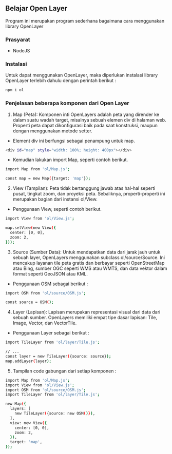 ## Belajar Open Layer

Program ini merupakan program sederhana bagaimana cara menggunakan library OpenLayer

### Prasyarat

 - NodeJS

### Instalasi

Untuk dapat menggunakan OpenLayer, maka diperlukan instalasi library OpenLayer terlebih dahulu dengan perintah berikut : 

```bash
npm i ol
```

### Penjelasan beberapa komponen dari Open Layer

1. Map (Peta): Komponen inti OpenLayers adalah peta yang dirender ke dalam suatu wadah target, misalnya sebuah elemen div di halaman web. Properti peta dapat dikonfigurasi baik pada saat konstruksi, maupun dengan menggunakan metode setter.

- Element div ini berfungsi sebagai penampung untuk map.
  
```bash
<div id="map" style="width: 100%; height: 400px"></div>
```
- Kemudian lakukan import Map, seperti contoh berikut.
  
```bash
import Map from 'ol/Map.js';

const map = new Map({target: 'map'});
```

2. View (Tampilan): Peta tidak bertanggung jawab atas hal-hal seperti pusat, tingkat zoom, dan proyeksi peta. Sebaliknya, properti-properti ini merupakan bagian dari instansi ol/View.

- Penggunaan View, seperti contoh berikut.
  
```bash
import View from 'ol/View.js';

map.setView(new View({
  center: [0, 0],
  zoom: 2,
}));
```

3. Source (Sumber Data): Untuk mendapatkan data dari jarak jauh untuk sebuah layer, OpenLayers menggunakan subclass ol/source/Source. Ini mencakup layanan tile peta gratis dan berbayar seperti OpenStreetMap atau Bing, sumber OGC seperti WMS atau WMTS, dan data vektor dalam format seperti GeoJSON atau KML.

- Penggunaan OSM sebagai berikut :

```bash
import OSM from 'ol/source/OSM.js';

const source = OSM();
```

4. Layer (Lapisan): Lapisan merupakan representasi visual dari data dari sebuah sumber. OpenLayers memiliki empat tipe dasar lapisan: Tile, Image, Vector, dan VectorTile.

- Penggunaan Layer sebagai berikut :

```bash
import TileLayer from 'ol/layer/Tile.js';

// ...
const layer = new TileLayer({source: source});
map.addLayer(layer);
```

5. Tampilan code gabungan dari setiap komponen : 

```bash
import Map from 'ol/Map.js';
import View from 'ol/View.js';
import OSM from 'ol/source/OSM.js';
import TileLayer from 'ol/layer/Tile.js';

new Map({
  layers: [
    new TileLayer({source: new OSM()}),
  ],
  view: new View({
    center: [0, 0],
    zoom: 2,
  }),
  target: 'map',
});
```

